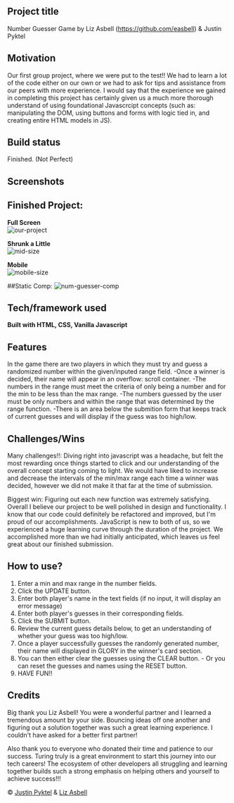 ## Project title
Number Guesser Game by Liz Asbell (https://github.com/easbell) & Justin Pyktel

## Motivation
Our first group project, where we were put to the test!! We had to learn a lot of the code either on our own or we had to ask for tips and assistance from our peers with more experience. I would say that the experience we gained in completing this project has certainly given us a much more thorough understand of using foundational Javascrcipt concepts (such as: manipulating the DOM, using buttons and forms with logic tied in, and creating entire HTML models in JS).

## Build status
Finished. (Not Perfect)
 
## Screenshots
## Finished Project:
**Full Screen**<br>
![our-project](https://user-images.githubusercontent.com/34728115/49945299-cb632280-fea9-11e8-843e-62ecc49ba70b.png)

**Shrunk a Little**<br>
![mid-size](https://user-images.githubusercontent.com/34728115/49945654-97d4c800-feaa-11e8-9ac0-aba839d5880d.png)

**Mobile**<br>
![mobile-size](https://user-images.githubusercontent.com/34728115/49945659-9a372200-feaa-11e8-82d6-2aafcb6732c8.png)

##Static Comp:
![num-guesser-comp](https://user-images.githubusercontent.com/34728115/49945302-cc944f80-fea9-11e8-9dbd-926ea311e9c7.jpg)

## Tech/framework used
<b>Built with HTML, CSS, Vanilla Javascript</b>

## Features
In the game there are two players in which they must try and guess a randomized number within the given/inputed range field.
  -Once a winner is decided, their name will appear in an overflow: scroll container.
  -The numbers in the range must meet the criteria of only being a number and for the min to be less than the max range.
    -The numbers guessed by the user must be only numbers and within the range that was determined by the range function.
   -There is an area below the submition form that keeps track of current guesses and will display if the guess was too high/low.

## Challenges/Wins
Many challenges!!: Diving right into javascript was a headache, but felt the most rewarding once things started to click and our understanding of the overall concept starting coming to light. We would have liked to increase and decrease the intervals of the min/max range each time a winner was decided, however we did not make it that far at the time of submission.

Biggest win: Figuring out each new function was extremely satisfying. Overall I believe our project to be well polished in design and functionality. I know that our code could definitely be refactored and improved, but I'm proud of our accomplishments. JavaScript is new to both of us, so we experienced a huge learning curve through the duration of the project. We accomplished more than we had initially anticipated, which leaves us feel great about our finished submission.

## How to use?
  1. Enter a min and max range in the number fields.
  2. Click the UPDATE button.
  3. Enter both player's name in the text fields (if no input, it will display an error message)
  4. Enter both player's guesses in their corresponding fields.
  5. Click the SUBMIT button.
  6. Review the current guess details below, to get an understanding of whether your guess was too high/low.
  7. Once a player successfully guesses the randomly generated number, their name will displayed in GLORY in the winner's card section.
  8. You can then either clear the guesses using the CLEAR button. 
    - Or you can reset the guesses and names using the RESET button.
  9. HAVE FUN!!

## Credits
Big thank you Liz Asbell! You were a wonderful partner and I learned a tremendous amount by your side. Bouncing ideas off one another and figuring out a solution together was such a great learning experience. I couldn't have asked for a better first partner!

Also thank you to everyone who donated their time and patience to our success. Turing truly is a great environment to start this journey into our tech careers! The ecosystem of other developers all struggling and learning together builds such a strong emphasis on helping others and yourself to achieve success!!!

© [Justin Pyktel](https://github.com/SiimonStark) & [Liz Asbell](https://github.com/easbell)
